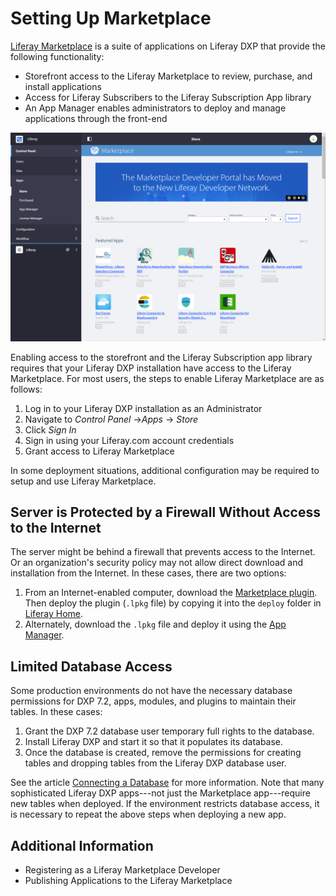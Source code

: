 # Setting Up Marketplace

[Liferay Marketplace](https://www.liferay.com/marketplace) is a suite of applications on Liferay DXP that provide the following functionality:

* Storefront access to the Liferay Marketplace to review, purchase, and install applications
* Access for Liferay Subscribers to the Liferay Subscription App library
* An App Manager enables administrators to deploy and manage applications through the front-end

![The Liferay Marketplace Storefront](./setting-up-marketplace/images/01.png)

Enabling access to the storefront and the Liferay Subscription app library requires that your Liferay DXP installation have access to the Liferay Marketplace. For most users, the steps to enable Liferay Marketplace are as follows:

1. Log in to your Liferay DXP installation as an Administrator
1. Navigate to _Control Panel_ →_Apps_ → _Store_
1. Click _Sign In_
1. Sign in using your Liferay.com account credentials
1. Grant access to Liferay Marketplace

In some deployment situations, additional configuration may be required to setup and use Liferay Marketplace.

## Server is Protected by a Firewall Without Access to the Internet

The server might be behind a firewall that prevents access to the Internet. Or an organization's security policy may not allow direct download and installation from the Internet. In these cases, there are two options:

1. From an Internet-enabled computer, download the [Marketplace plugin](https://www.liferay.com/marketplace/download). Then deploy the plugin (`.lpkg` file) by copying it into the `deploy` folder in [Liferay Home](https://help.liferay.com/hc/en-us/articles/360028712272-Liferay-Home).
1. Alternately, download the `.lpkg` file and deploy it using the [App Manager](https://help.liferay.com/hc/en-us/articles/360029134911-Managing-and-Configuring-Apps).

## Limited Database Access

Some production environments do not have the necessary database permissions for DXP 7.2, apps, modules, and plugins to maintain their tables. In these cases:

1. Grant the DXP 7.2 database user temporary full rights to the database.
1. Install Liferay DXP and start it so that it populates its database.
1. Once the database is created, remove the permissions for creating tables and dropping tables from the Liferay DXP database user.

See the article [Connecting a Database](./04-connecting-a-database.md) for more information. Note that many sophisticated Liferay DXP apps---not just the Marketplace app---require new tables when deployed. If the environment restricts database access, it is necessary to repeat the above steps when deploying a new app.

## Additional Information

* Registering as a Liferay Marketplace Developer
* Publishing Applications to the Liferay Marketplace
